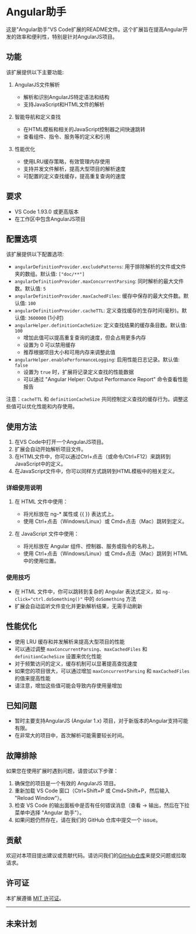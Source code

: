 # Angular助手

这是"Angular助手"VS Code扩展的README文件。这个扩展旨在提高Angular开发的效率和便利性，特别是针对AngularJS项目。

## 功能

该扩展提供以下主要功能:

1. AngularJS文件解析
   - 解析和识别AngularJS特定语法和结构
   - 支持JavaScript和HTML文件的解析

2. 智能导航和定义查找
   - 在HTML模板和相关的JavaScript控制器之间快速跳转
   - 查看组件、指令、服务等的定义和引用

3. 性能优化
   - 使用LRU缓存策略，有效管理内存使用
   - 支持并发文件解析，提高大型项目的解析速度
   - 可配置的定义查找缓存，提高重复查询的速度

## 要求

- VS Code 1.93.0 或更高版本
- 在工作区中包含AngularJS项目

## 配置选项

该扩展提供以下配置选项:

* `angularDefinitionProvider.excludePatterns`: 用于排除解析的文件或文件夹的数组。默认值: `["doc/**"]`
* `angularDefinitionProvider.maxConcurrentParsing`: 同时解析的最大文件数。默认值: `5`
* `angularDefinitionProvider.maxCachedFiles`: 缓存中保存的最大文件数。默认值: `100`
* `angularDefinitionProvider.cacheTTL`: 定义查找缓存的生存时间(毫秒)。默认值: `3600000` (1小时)
* `angularHelper.definitionCacheSize`: 定义查找结果的缓存条目数。默认值: `100`
  - 增加此值可以提高重复查询的速度，但会占用更多内存
  - 设置为 0 可以禁用缓存
  - 推荐根据项目大小和可用内存来调整此值
* `angularHelper.enablePerformanceLogging`: 启用性能日志记录。默认值: `false`
  - 设置为 `true` 时，扩展将记录定义查找的性能数据
  - 可以通过 "Angular Helper: Output Performance Report" 命令查看性能报告

注意：`cacheTTL` 和 `definitionCacheSize` 共同控制定义查找的缓存行为。调整这些值可以优化性能和内存使用。

## 使用方法

1. 在VS Code中打开一个AngularJS项目。
2. 扩展会自动开始解析项目文件。
3. 在HTML文件中，你可以通过Ctrl+点击（或命令/Ctrl+F12）来跳转到JavaScript中的定义。
4. 在JavaScript文件中，你可以同样方式跳转到HTML模板中的相关定义。

### 详细使用说明

1. 在 HTML 文件中使用：
   - 将光标放在 ng-* 属性或 {{ }} 表达式上。
   - 使用 Ctrl+点击（Windows/Linux）或 Cmd+点击（Mac）跳转到定义。

2. 在 JavaScript 文件中使用：
   - 将光标放在 Angular 组件、控制器、服务或指令的名称上。
   - 使用 Ctrl+点击（Windows/Linux）或 Cmd+点击（Mac）跳转到 HTML 中的使用位置。

### 使用技巧

- 在 HTML 文件中，你可以跳转到复杂的 Angular 表达式定义，如 `ng-click="ctrl.doSomething()"` 中的 `doSomething` 方法
- 扩展会自动监听文件变化并更新解析结果，无需手动刷新

## 性能优化

- 使用 LRU 缓存和并发解析来提高大型项目的性能
- 可以通过调整 `maxConcurrentParsing`、`maxCachedFiles` 和 `definitionCacheSize` 设置来优化性能
- 对于频繁访问的定义，缓存机制可以显著提高查找速度
- 如果您的项目很大，可以通过增加 `maxConcurrentParsing` 和 `maxCachedFiles` 的值来提高性能
- 请注意，增加这些值可能会导致内存使用量增加

## 已知问题

- 暂时主要支持AngularJS (Angular 1.x) 项目，对于新版本的Angular支持可能有限。
- 在非常大的项目中，首次解析可能需要较长时间。

## 故障排除

如果您在使用扩展时遇到问题，请尝试以下步骤：

1. 确保您的项目是一个有效的 AngularJS 项目。
2. 重新加载 VS Code 窗口（Ctrl+Shift+P 或 Cmd+Shift+P，然后输入 "Reload Window"）。
3. 检查 VS Code 的输出面板中是否有任何错误消息（查看 -> 输出，然后在下拉菜单中选择 "Angular 助手"）。
4. 如果问题仍然存在，请在我们的 GitHub 仓库中提交一个 issue。

## 贡献

欢迎对本项目提出建议或贡献代码。请访问我们的[GitHub仓库](https://github.com/ladliulivecn/angular-helper.git)来提交问题或拉取请求。

## 许可证

本扩展遵循 [MIT 许可证](LICENSE.md)。

---

## 未来计划

